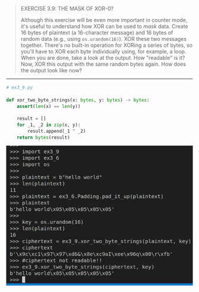 > EXERCISE 3.9: THE MASK OF XOR-0? 
> 
> Although this exercise will be even more important in counter mode, it's 
> useful to understand how XOR can be used to _mask_ data. Create $16$ bytes 
> of plaintext (a $16$-character message) and $16$ bytes of random data 
> (e.g., using `os.urandom(16)`). XOR these two messages together. 
> There's no built-in operation for XORing a series of bytes, so you'll 
> have to XOR each byte individually using, for example, a loop. When you are done, 
> take a look at the output. How "readable" is it? Now, XOR this output with the 
> same random bytes again. How does the output look like now? 

--------------------------------

```python
# ex3_9.py 

def xor_two_byte_strings(x: bytes, y: bytes) -> bytes: 
    assert(len(x) == len(y))
    
    result = []
    for _1, _2 in zip(x, y): 
        result.append(_1 ^ _2)
    return bytes(result)
```

<img src="ex3_9_fig1.png">